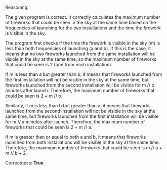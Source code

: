 Reasoning:

The given program is correct. It correctly calculates the maximum number of fireworks that could be seen in the sky at the same time based on the frequencies of launching for the two installations and the time the firework is visible in the sky.

The program first checks if the time the firework is visible in the sky (m) is less than both frequencies of launching (a and b). If this is the case, it means that no two fireworks launched from the same installation will be visible in the sky at the same time, so the maximum number of fireworks that could be seen is 2 (one from each installation).

If m is less than a but greater than b, it means that fireworks launched from the first installation will not be visible in the sky at the same time, but fireworks launched from the second installation will be visible for m // b minutes after launch. Therefore, the maximum number of fireworks that could be seen is 2 + m // b.

Similarly, if m is less than b but greater than a, it means that fireworks launched from the second installation will not be visible in the sky at the same time, but fireworks launched from the first installation will be visible for m // a minutes after launch. Therefore, the maximum number of fireworks that could be seen is 2 + m // a.

If m is greater than or equal to both a and b, it means that fireworks launched from both installations will be visible in the sky at the same time. Therefore, the maximum number of fireworks that could be seen is m // a + m // b + 2.

Correctness: **True**